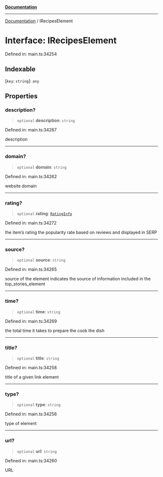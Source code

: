 [**Documentation**](../README.md)

***

[Documentation](../README.md) / IRecipesElement

# Interface: IRecipesElement

Defined in: main.ts:34254

## Indexable

\[`key`: `string`\]: `any`

## Properties

### description?

> `optional` **description**: `string`

Defined in: main.ts:34267

description

***

### domain?

> `optional` **domain**: `string`

Defined in: main.ts:34262

website domain

***

### rating?

> `optional` **rating**: [`RatingInfo`](../classes/RatingInfo.md)

Defined in: main.ts:34272

the item’s rating 
the popularity rate based on reviews and displayed in SERP

***

### source?

> `optional` **source**: `string`

Defined in: main.ts:34265

source of the element
indicates the source of information included in the top_stories_element

***

### time?

> `optional` **time**: `string`

Defined in: main.ts:34269

the total time it takes to prepare the cook the dish

***

### title?

> `optional` **title**: `string`

Defined in: main.ts:34258

title of a given link element

***

### type?

> `optional` **type**: `string`

Defined in: main.ts:34256

type of element

***

### url?

> `optional` **url**: `string`

Defined in: main.ts:34260

URL
